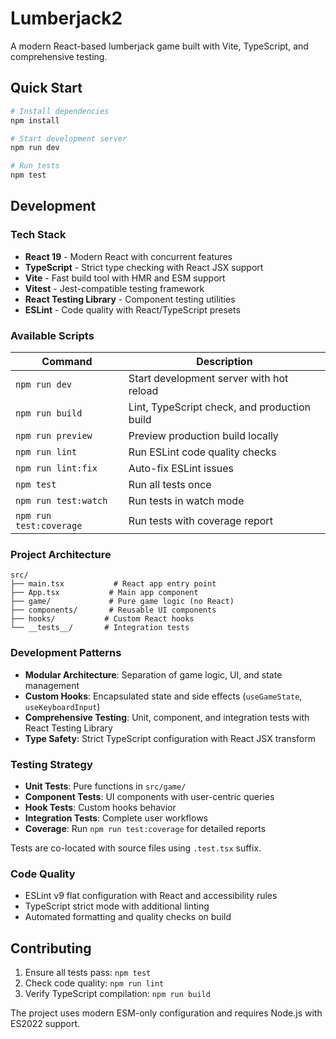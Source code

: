 # Lumberjack2

A modern React-based lumberjack game built with Vite, TypeScript, and comprehensive testing.

## Quick Start

```bash
# Install dependencies
npm install

# Start development server
npm run dev

# Run tests
npm test
```

## Development

### Tech Stack
- **React 19** - Modern React with concurrent features
- **TypeScript** - Strict type checking with React JSX support
- **Vite** - Fast build tool with HMR and ESM support
- **Vitest** - Jest-compatible testing framework
- **React Testing Library** - Component testing utilities
- **ESLint** - Code quality with React/TypeScript presets

### Available Scripts

| Command | Description |
|---------|-------------|
| `npm run dev` | Start development server with hot reload |
| `npm run build` | Lint, TypeScript check, and production build |
| `npm run preview` | Preview production build locally |
| `npm run lint` | Run ESLint code quality checks |
| `npm run lint:fix` | Auto-fix ESLint issues |
| `npm test` | Run all tests once |
| `npm run test:watch` | Run tests in watch mode |
| `npm run test:coverage` | Run tests with coverage report |

### Project Architecture

```
src/
├── main.tsx           # React app entry point
├── App.tsx           # Main app component
├── game/             # Pure game logic (no React)
├── components/       # Reusable UI components
├── hooks/           # Custom React hooks
└── __tests__/       # Integration tests
```

### Development Patterns

- **Modular Architecture**: Separation of game logic, UI, and state management
- **Custom Hooks**: Encapsulated state and side effects (`useGameState`, `useKeyboardInput`)
- **Comprehensive Testing**: Unit, component, and integration tests with React Testing Library
- **Type Safety**: Strict TypeScript configuration with React JSX transform

### Testing Strategy

- **Unit Tests**: Pure functions in `src/game/`
- **Component Tests**: UI components with user-centric queries
- **Hook Tests**: Custom hooks behavior
- **Integration Tests**: Complete user workflows
- **Coverage**: Run `npm run test:coverage` for detailed reports

Tests are co-located with source files using `.test.tsx` suffix.

### Code Quality

- ESLint v9 flat configuration with React and accessibility rules
- TypeScript strict mode with additional linting
- Automated formatting and quality checks on build

## Contributing

1. Ensure all tests pass: `npm test`
2. Check code quality: `npm run lint`
3. Verify TypeScript compilation: `npm run build`

The project uses modern ESM-only configuration and requires Node.js with ES2022 support.